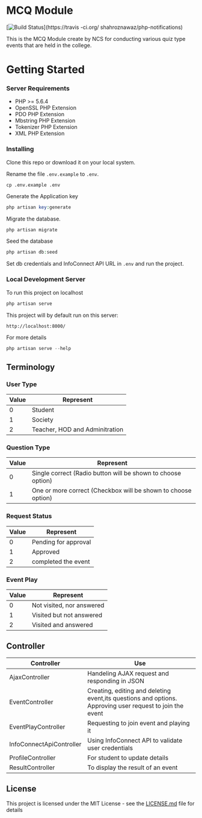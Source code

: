 # MCQ Module

[![Build Status](https://travis-ci.org/shahroznawaz/php-notifications.svg?branch=master)](https://travis -ci.org/ shahroznawaz/php-notifications)

This is the MCQ Module create by NCS for conducting various quiz type events that are held in the college.

# Getting Started

### Server Requirements
-   PHP >= 5.6.4
-   OpenSSL PHP Extension
-   PDO PHP Extension
-   Mbstring PHP Extension
-   Tokenizer PHP Extension
-   XML PHP Extension

### Installing

Clone this repo or download it on your local system.

Rename the file `.env.example` to `.env`.

```shell
cp .env.example .env
```

Generate the Application key

```php
php artisan key:generate
```

Migrate the database.

```php
php artisan migrate
```

Seed the database

```php
php artisan db:seed
```

Set db credentials and InfoConnect API URL in `.env` and run the project.

### Local Development Server

To run this project on localhost

```php
php artisan serve
```

This project will by default run on this server:

```
http://localhost:8000/
```

For more details
```php
php artisan serve --help
```

## Terminology
### User Type
|Value|Represent|
|--|--|
|0|Student|
|1|Society|
|2|Teacher, HOD and Adminitration|
### Question Type
|Value|Represent|
|--|--|
|0|Single correct (Radio button will be shown to choose option)|
|1|One or more correct (Checkbox will be shown to choose option)|
### Request Status
|Value|Represent|
|--|--|
|0|Pending for approval|
|1|Approved|
|2|completed the event|
### Event Play
|Value|Represent|
|--|--|
|0|Not visited, nor answered|
|1|Visited but not answered|
|2|Visited and answered|


## Controller
|Controller|Use|
|--|--|
|AjaxController|Handeling AJAX request and responding in JSON|
|EventController|Creating, editing and deleting event,its questions and options. Approving user request to join the event|
|EventPlayController|Requesting to join event and playing it|
|InfoConnectApiController|Using InfoConnect API to validate user credentials|
|ProfileController|For student to update details|
|ResultController|To display the result of an event|

## License

This project is licensed under the MIT License - see the  [LICENSE.md](https://github.com/ncs-jss/Proj_mx02/LICENSE.md)  file for details
